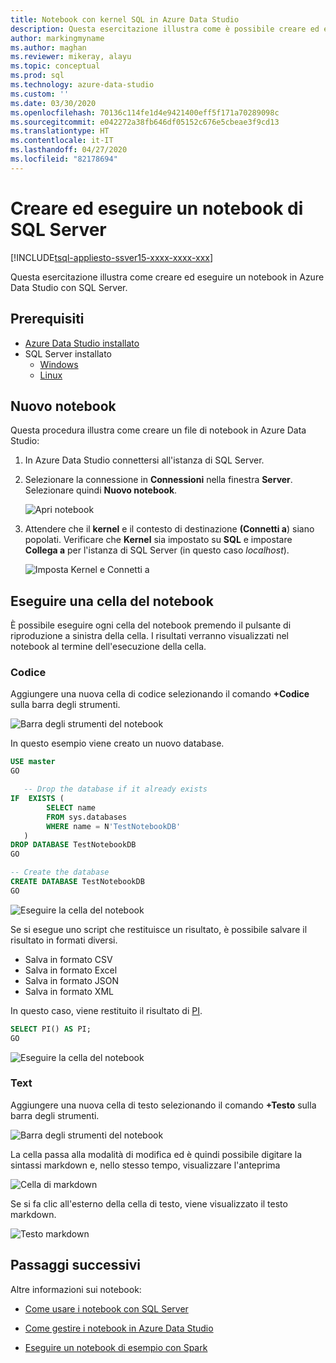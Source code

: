 ```yaml
---
title: Notebook con kernel SQL in Azure Data Studio
description: Questa esercitazione illustra come è possibile creare ed eseguire un notebook di SQL Server.
author: markingmyname
ms.author: maghan
ms.reviewer: mikeray, alayu
ms.topic: conceptual
ms.prod: sql
ms.technology: azure-data-studio
ms.custom: ''
ms.date: 03/30/2020
ms.openlocfilehash: 70136c114fe1d4e9421400eff5f171a70289098c
ms.sourcegitcommit: e042272a38fb646df05152c676e5cbeae3f9cd13
ms.translationtype: HT
ms.contentlocale: it-IT
ms.lasthandoff: 04/27/2020
ms.locfileid: "82178694"
---
```

# <a name="create-and-run-a-sql-server-notebook"></a>Creare ed eseguire un notebook di SQL Server

[!INCLUDE[tsql-appliesto-ssver15-xxxx-xxxx-xxx](../includes/tsql-appliesto-ssver15-xxxx-xxxx-xxx.md)]

Questa esercitazione illustra come creare ed eseguire un notebook in Azure Data Studio con SQL Server.

## <a name="prerequisites"></a>Prerequisiti

- [Azure Data Studio installato](download-azure-data-studio.md)
- SQL Server installato
  - [Windows](../database-engine/install-windows/install-sql-server.md)
  - [Linux](../linux/sql-server-linux-setup.md)

## <a name="new-notebook"></a>Nuovo notebook

Questa procedura illustra come creare un file di notebook in Azure Data Studio:

1. In Azure Data Studio connettersi all'istanza di SQL Server.

2. Selezionare la connessione in **Connessioni** nella finestra **Server**. Selezionare quindi **Nuovo notebook**.

   ![Apri notebook](media/notebook-tutorial/azure-data-studio-open-notebook.png)

3. Attendere che il **kernel** e il contesto di destinazione **(Connetti a**) siano popolati. Verificare che **Kernel** sia impostato su **SQL** e impostare **Collega a** per l'istanza di SQL Server (in questo caso *localhost*).

   ![Imposta Kernel e Connetti a](media/notebook-tutorial/set-kernel-and-attach-to.png)

## <a name="run-a-notebook-cell"></a>Eseguire una cella del notebook

È possibile eseguire ogni cella del notebook premendo il pulsante di riproduzione a sinistra della cella. I risultati verranno visualizzati nel notebook al termine dell'esecuzione della cella.

### <a name="code"></a>Codice

Aggiungere una nuova cella di codice selezionando il comando **+Codice** sulla barra degli strumenti.

![Barra degli strumenti del notebook](media/notebooks-guidance/notebook-toolbar.png)

In questo esempio viene creato un nuovo database.

```sql
USE master
GO

   -- Drop the database if it already exists
IF  EXISTS (
        SELECT name
        FROM sys.databases
        WHERE name = N'TestNotebookDB'
   )
DROP DATABASE TestNotebookDB
GO

-- Create the database
CREATE DATABASE TestNotebookDB
GO
```

   ![Eseguire la cella del notebook](media/notebook-tutorial/run-notebook-cell.png)

Se si esegue uno script che restituisce un risultato, è possibile salvare il risultato in formati diversi.

- Salva in formato CSV
- Salva in formato Excel
- Salva in formato JSON
- Salva in formato XML

In questo caso, viene restituito il risultato di [PI](../t-sql/functions/pi-transact-sql.md).

```sql
SELECT PI() AS PI;
GO
```

![Eseguire la cella del notebook](media/notebook-tutorial/run-notebook-cell-2.png)

### <a name="text"></a>Text

Aggiungere una nuova cella di testo selezionando il comando **+Testo** sulla barra degli strumenti.

![Barra degli strumenti del notebook](media/notebooks-guidance/notebook-toolbar.png)

La cella passa alla modalità di modifica ed è quindi possibile digitare la sintassi markdown e, nello stesso tempo, visualizzare l'anteprima

![Cella di markdown](media/notebooks-guidance/notebook-markdown-cell.png)

Se si fa clic all'esterno della cella di testo, viene visualizzato il testo markdown.

![Testo markdown](media/notebooks-guidance/notebook-markdown-preview.png)

## <a name="next-steps"></a>Passaggi successivi

Altre informazioni sui notebook:

- [Come usare i notebook con SQL Server](notebooks-guidance.md)

- [Come gestire i notebook in Azure Data Studio](notebooks-manage-sql-server.md)

- [Eseguire un notebook di esempio con Spark](../big-data-cluster/notebooks-tutorial-spark.md)